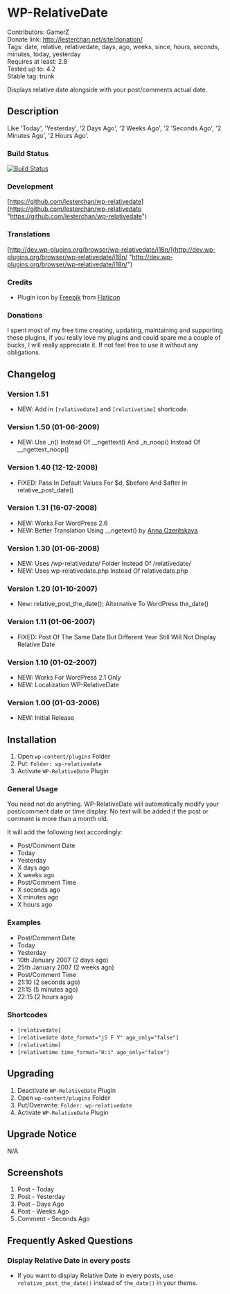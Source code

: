 # WP-RelativeDate
Contributors: GamerZ  
Donate link: http://lesterchan.net/site/donation/  
Tags: date, relative, relativedate, days, ago, weeks, since, hours, seconds, minutes, today, yesterday  
Requires at least: 2.8  
Tested up to: 4.2  
Stable tag: trunk  

Displays relative date alongside with your post/comments actual date.

## Description
Like 'Today', 'Yesterday', '2 Days Ago', '2 Weeks Ago', '2 'Seconds Ago', '2 Minutes Ago', '2 Hours Ago'.

### Build Status
[![Build Status](https://travis-ci.org/lesterchan/wp-relativedate.svg?branch=master)](https://travis-ci.org/lesterchan/wp-relativedate)

### Development
[https://github.com/lesterchan/wp-relativedate](https://github.com/lesterchan/wp-relativedate "https://github.com/lesterchan/wp-relativedate")

### Translations
[http://dev.wp-plugins.org/browser/wp-relativedate/i18n/](http://dev.wp-plugins.org/browser/wp-relativedate/i18n/ "http://dev.wp-plugins.org/browser/wp-relativedate/i18n/")

### Credits
* Plugin icon by [Freepik](http://www.freepik.com) from [Flaticon](http://www.flaticon.com)

### Donations
I spent most of my free time creating, updating, maintaining and supporting these plugins, if you really love my plugins and could spare me a couple of bucks, I will really appreciate it. If not feel free to use it without any obligations.

## Changelog
### Version 1.51
* NEW: Add in `[relativedate]` and `[relativetime]` shortcode.

### Version 1.50 (01-06-2009)
* NEW: Use _n() Instead Of __ngettext() And _n_noop() Instead Of __ngettext_noop()

### Version 1.40 (12-12-2008)
* FIXED: Pass In Default Values For $d, $before And $after In relative_post_date()

### Version 1.31 (16-07-2008)
* NEW: Works For WordPress 2.6
* NEW: Better Translation Using __ngetext() by <a href="http://hweia.ru/" title="http://hweia.ru/">Anna Ozeritskaya</a>

### Version 1.30 (01-06-2008)
* NEW: Uses /wp-relativedate/ Folder Instead Of /relativedate/
* NEW: Uses wp-relativedate.php Instead Of relativedate.php

### Version 1.20 (01-10-2007)
* New: relative_post_the_date(); Alternative To WordPress the_date()

### Version 1.11 (01-06-2007)
* FIXED: Post Of The Same Date But Different Year Still Will Not Display Relative Date

### Version 1.10 (01-02-2007)
* NEW: Works For WordPress 2.1 Only
* NEW: Localization WP-RelativeDate

### Version 1.00 (01-03-2006)
* NEW: Initial Release

## Installation

1. Open `wp-content/plugins` Folder
2. Put: `Folder: wp-relativedate`
3. Activate `WP-RelativeDate` Plugin

### General Usage
You need not do anything. WP-RelativeDate will automatically modify your post/comment date or time display. No text will be added if the post or comment is more than a month old.

It will add the following text accordingly:
* Post/Comment Date
 * Today
 * Yesterday
 * X days ago
 * X weeks ago
* Post/Comment Time
 * X seconds ago
 * X minutes ago
 * X hours ago

### Examples
* Post/Comment Date
 * Today
 * Yesterday
 * 10th January 2007 (2 days ago)
 * 25th January 2007 (2 weeks ago)
* Post/Comment Time
 * 21:10 (2 seconds ago)
 * 21:15 (5 minutes ago)
 * 22:15 (2 hours ago)

### Shortcodes
* `[relativedate]`
 * `[relativedate date_format="jS F Y" ago_only="false"]`
* `[relativetime]`
 * `[relativetime time_format="H:i" ago_only="false"]`

## Upgrading

1. Deactivate `WP-RelativeDate` Plugin
2. Open `wp-content/plugins` Folder
3. Put/Overwrite: `Folder: wp-relativedate`
4. Activate `WP-RelativeDate` Plugin

## Upgrade Notice

N/A

## Screenshots

1. Post - Today
2. Post - Yesterday
3. Post - Days Ago
4. Post - Weeks Ago
5. Comment - Seconds Ago

## Frequently Asked Questions

### Display Relative Date in every posts
* If you want to display Relative Date in every posts, use `relative_post_the_date()` instead of `the_date()` in your theme.
